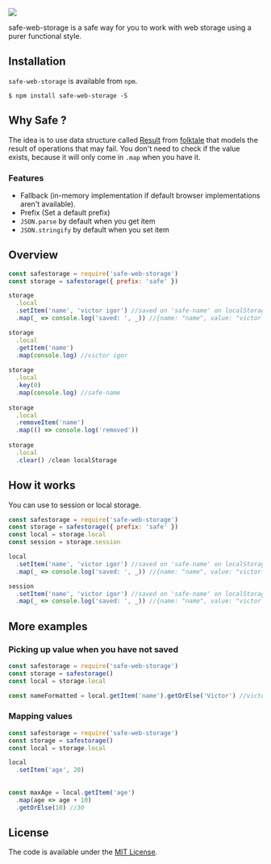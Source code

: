 ![](https://github.com/victorvoid/safe-web-storage/blob/master/safe-web-storage.svg)

safe-web-storage is a safe way for you to work with web storage using a purer functional style.

## Installation

`safe-web-storage` is available from `npm`.

```
$ npm install safe-web-storage -S
```

## Why Safe ?

The idea is to use  data structure called [Result](https://folktale.origamitower.com/api/v2.3.0/en/folktale.result.html) from [folktale](https://folktale.origamitower.com/) that models the result of operations that may fail. You don't need to check if the value exists, because it will only come in `.map` when you have it.

### Features

- Fallback (in-memory implementation if default browser implementations aren't available).
- Prefix (Set a default prefix)
- `JSON.parse` by default when you get item
- `JSON.stringify` by default when you set item

## Overview


```js
const safestorage = require('safe-web-storage')
const storage = safestorage({ prefix: 'safe' })

storage
  .local
  .setItem('name', 'victor igor') //saved on 'safe-name' on localStorage
  .map(_ => console.log('saved: ', _)) //{name: "name", value: "victor igor"}

storage
  .local
  .getItem('name')
  .map(console.log) //victor igor
  
storage
  .local
  .key(0)
  .map(console.log) //safe-name
  
storage
  .local
  .removeItem('name')
  .map(() => console.log('removed'))
  
storage
  .local
  .clear() /clean localStorage
```

## How it works

You can use to session or local storage.

```js
const safestorage = require('safe-web-storage')
const storage = safestorage({ prefix: 'safe' })
const local = storage.local
const session = storage.session

local
  .setItem('name', 'victor igor') //saved on 'safe-name' on localStorage
  .map(_ => console.log('saved: ', _)) //{name: "name", value: "victor igor"}

session
  .setItem('name', 'victor igor') //saved on 'safe-name' on localStorage
  .map(_ => console.log('saved: ', _)) //{name: "name", value: "victor igor"}
```

## More examples

### Picking up value when you have not saved

```js
const safestorage = require('safe-web-storage')
const storage = safestorage()
const local = storage.local

const nameFormatted = local.getItem('name').getOrElse('Victor') //victor
```

### Mapping values

```js
const safestorage = require('safe-web-storage')
const storage = safestorage()
const local = storage.local

local
  .setItem('age', 20)
  
  
const maxAge = local.getItem('age')
  .map(age => age + 10)
  .getOrElse(10) //30
```

License
-------

The code is available under the [MIT License](LICENSE.md).
